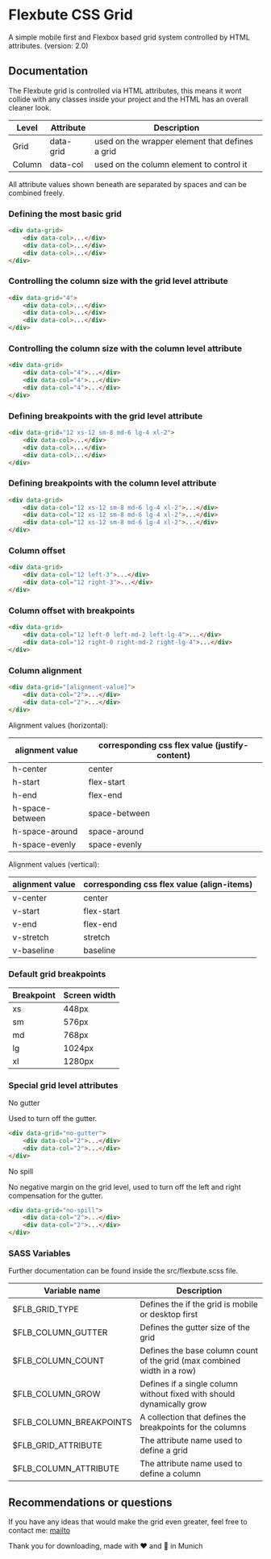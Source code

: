 # Flexbute CSS Grid

A simple mobile first and Flexbox based grid system controlled by HTML attributes. (version: 2.0)

## Documentation

The Flexbute grid is controlled via HTML attributes, this means it wont collide with any classes inside your project and the HTML has an overall cleaner look.

| Level  | Attribute | Description                                     |
|--------|-----------|-------------------------------------------------|
| Grid   | data-grid | used on the wrapper element that defines a grid |
| Column | data-col  | used on the column element to control it        |

All attribute values shown beneath are separated by spaces and can be combined freely.

### Defining the most basic grid

```html
<div data-grid>
    <div data-col>...</div>
    <div data-col>...</div>
    <div data-col>...</div>
</div>
```

### Controlling the column size with the grid level attribute

```html
<div data-grid="4">
    <div data-col>...</div>
    <div data-col>...</div>
    <div data-col>...</div>
</div>
```

### Controlling the column size with the column level attribute

```html
<div data-grid>
    <div data-col="4">...</div>
    <div data-col="4">...</div>
    <div data-col="4">...</div>
</div>
```

### Defining breakpoints with the grid level attribute

```html
<div data-grid="12 xs-12 sm-8 md-6 lg-4 xl-2">
    <div data-col>...</div>
    <div data-col>...</div>
    <div data-col>...</div>
</div>
```

### Defining breakpoints with the column level attribute

```html
<div data-grid>
    <div data-col="12 xs-12 sm-8 md-6 lg-4 xl-2">...</div>
    <div data-col="12 xs-12 sm-8 md-6 lg-4 xl-2">...</div>
    <div data-col="12 xs-12 sm-8 md-6 lg-4 xl-2">...</div>
</div>
```

### Column offset

```html
<div data-grid>
    <div data-col="12 left-3">...</div>
    <div data-col="12 right-3">...</div>
</div>
```

### Column offset with breakpoints

```html
<div data-grid>
    <div data-col="12 left-0 left-md-2 left-lg-4">...</div>
    <div data-col="12 right-0 right-md-2 right-lg-4">...</div>
</div>
```

### Column alignment

```html
<div data-grid="[alignment-value]">
    <div data-col="2">...</div>
    <div data-col="2">...</div>
</div>
```

Alignment values (horizontal):

| alignment value | corresponding css flex value (justify-content) |
|-----------------|------------------------------------------------|
| h-center        | center                                         |
| h-start         | flex-start                                     |
| h-end           | flex-end                                       |
| h-space-between | space-between                                  |
| h-space-around  | space-around                                   |
| h-space-evenly  | space-evenly                                   |

Alignment values (vertical):

| alignment value | corresponding css flex value (align-items) |
|-----------------|--------------------------------------------|
| v-center        | center                                     |
| v-start         | flex-start                                 |
| v-end           | flex-end                                   |
| v-stretch       | stretch                                    |
| v-baseline      | baseline                                   |

### Default grid breakpoints

| Breakpoint  | Screen width |
|-------------|--------------|
| xs          | 448px        |
| sm          | 576px        |
| md          | 768px        |
| lg          | 1024px       |
| xl          | 1280px       |

### Special grid level attributes

No gutter

Used to turn off the gutter.

```html
<div data-grid="no-gutter">
    <div data-col="2">...</div>
    <div data-col="2">...</div>
</div>
```

No spill

No negative margin on the grid level, used to turn off the left and right compensation for the gutter.

```html
<div data-grid="no-spill">
    <div data-col="2">...</div>
    <div data-col="2">...</div>
</div>
```

### SASS Variables

Further documentation can be found inside the src/flexbute.scss file.

| Variable name           | Description                                                             |
|-------------------------|-------------------------------------------------------------------------|
| $FLB_GRID_TYPE          | Defines the if the grid is mobile or desktop first                      |
| $FLB_COLUMN_GUTTER      | Defines the gutter size of the grid                                     |
| $FLB_COLUMN_COUNT       | Defines the base column count of the grid (max combined width in a row) |
| $FLB_COLUMN_GROW        | Defines if a single column without fixed with should dynamically grow   |
| $FLB_COLUMN_BREAKPOINTS | A collection that defines the breakpoints for the columns               |
| $FLB_GRID_ATTRIBUTE     | The attribute name used to define a grid                                |
| $FLB_COLUMN_ATTRIBUTE   | The attribute name used to define a column                              |

## Recommendations or questions

If you have any ideas that would make the grid even greater, feel free to contact me:
[mailto](Mailto:wag96niklas@gmail.com)

Thank you for downloading, made with ❤️ and 🍺 in Munich